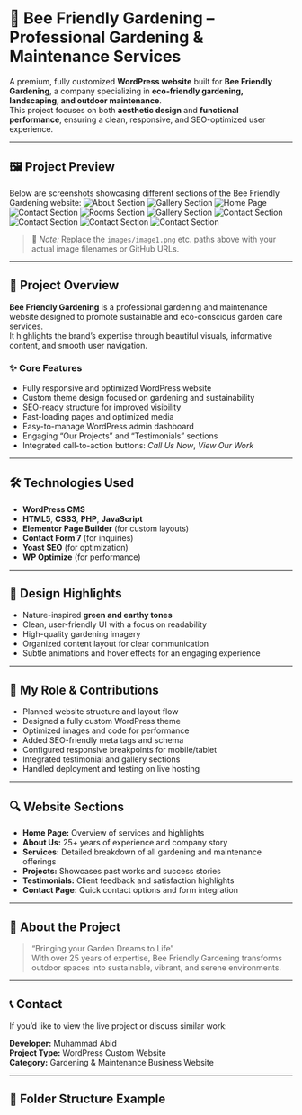 # 🌿 Bee Friendly Gardening – Professional Gardening & Maintenance Services  

A premium, fully customized **WordPress website** built for **Bee Friendly Gardening**, a company specializing in **eco-friendly gardening, landscaping, and outdoor maintenance**.  
This project focuses on both **aesthetic design** and **functional performance**, ensuring a clean, responsive, and SEO-optimized user experience.  

---

## 🖼️ Project Preview  

Below are screenshots showcasing different sections of the Bee Friendly Gardening website:
![About Section](https://github.com/Syedaaneesa/Bee-Friendly-Gardening/blob/main/Home-Bee-Friendly-Gardening-10-27-2025_05_02_PM.png)
![Gallery Section](https://github.com/Syedaaneesa/Bee-Friendly-Gardening/blob/main/Home-Bee-Friendly-Gardening-10-27-2025_05_03_PM%20(2).png)
![Home Page](https://github.com/Syedaaneesa/Bee-Friendly-Gardening/blob/main/Home-Bee-Friendly-Gardening-10-27-2025_05_02_PM%20(1).png)
![Contact Section](https://github.com/Syedaaneesa/Bee-Friendly-Gardening/blob/main/Home-Bee-Friendly-Gardening-10-27-2025_05_03_PM.png)
![Rooms Section](https://github.com/Syedaaneesa/Bee-Friendly-Gardening/blob/main/Home-Bee-Friendly-Gardening-10-27-2025_05_03_PM%20(1).png)
![Gallery Section](https://github.com/Syedaaneesa/Bee-Friendly-Gardening/blob/main/Home-Bee-Friendly-Gardening-10-27-2025_05_03_PM%20(2).png)
![Contact Section](https://github.com/Syedaaneesa/Bee-Friendly-Gardening/blob/main/Home-Bee-Friendly-Gardening-10-27-2025_05_03_PM.png)
![Contact Section](https://github.com/Syedaaneesa/Bee-Friendly-Gardening/blob/main/Home-Bee-Friendly-Gardening-10-27-2025_05_04_PM%20(1).png)
![Contact Section](https://github.com/Syedaaneesa/Bee-Friendly-Gardening/blob/main/Home-Bee-Friendly-Gardening-10-27-2025_05_04_PM%20(2).png)
![Contact Section](https://github.com/Syedaaneesa/Bee-Friendly-Gardening/blob/main/Home-Bee-Friendly-Gardening-10-27-2025_05_04_PM.png)



> 📸 *Note:* Replace the `images/image1.png` etc. paths above with your actual image filenames or GitHub URLs.

---

## 🌱 Project Overview  

**Bee Friendly Gardening** is a professional gardening and maintenance website designed to promote sustainable and eco-conscious garden care services.  
It highlights the brand’s expertise through beautiful visuals, informative content, and smooth user navigation.

### ✨ Core Features  
- Fully responsive and optimized WordPress website  
- Custom theme design focused on gardening and sustainability  
- SEO-ready structure for improved visibility  
- Fast-loading pages and optimized media  
- Easy-to-manage WordPress admin dashboard  
- Engaging “Our Projects” and “Testimonials” sections  
- Integrated call-to-action buttons: *Call Us Now*, *View Our Work*  

---

## 🛠️ Technologies Used  

- **WordPress CMS**  
- **HTML5**, **CSS3**, **PHP**, **JavaScript**  
- **Elementor Page Builder** (for custom layouts)  
- **Contact Form 7** (for inquiries)  
- **Yoast SEO** (for optimization)  
- **WP Optimize** (for performance)  

---

## 🎨 Design Highlights  

- Nature-inspired **green and earthy tones**  
- Clean, user-friendly UI with a focus on readability  
- High-quality gardening imagery  
- Organized content layout for clear communication  
- Subtle animations and hover effects for an engaging experience  

---

## 💪 My Role & Contributions  

- Planned website structure and layout flow  
- Designed a fully custom WordPress theme  
- Optimized images and code for performance  
- Added SEO-friendly meta tags and schema  
- Configured responsive breakpoints for mobile/tablet  
- Integrated testimonial and gallery sections  
- Handled deployment and testing on live hosting  

---

## 🔍 Website Sections  

- **Home Page:** Overview of services and highlights  
- **About Us:** 25+ years of experience and company story  
- **Services:** Detailed breakdown of all gardening and maintenance offerings  
- **Projects:** Showcases past works and success stories  
- **Testimonials:** Client feedback and satisfaction highlights  
- **Contact Page:** Quick contact options and form integration  

---

## 🌿 About the Project  

> “Bringing your Garden Dreams to Life”  
> With over 25 years of expertise, Bee Friendly Gardening transforms outdoor spaces into sustainable, vibrant, and serene environments.

---

## 📞 Contact  

If you’d like to view the live project or discuss similar work:  

**Developer:** Muhammad Abid  
**Project Type:** WordPress Custom Website  
**Category:** Gardening & Maintenance Business Website  

---

## 📂 Folder Structure Example  

